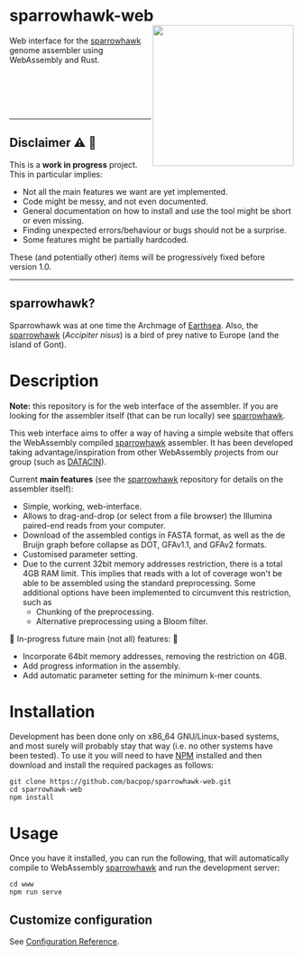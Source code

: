 # sparrowhawk-web <img src='sparrowhawk_logo.png' align="right" height="250" />
Web interface for the [sparrowhawk](https://github.com/bacpop/sparrowhawk) genome assembler using WebAssembly and Rust.


<br>
<br>
<br>
<br>


---
## Disclaimer :warning: :construction:
This is a **work in progress** project. This in particular implies:

- Not all the main features we want are yet implemented.
- Code might be messy, and not even documented.
- General documentation on how to install and use the tool might be short or even missing.
- Finding unexpected errors/behaviour or bugs should not be a surprise.
- Some features might be partially hardcoded.

These (and potentially other) items will be progressively fixed before version 1.0.

---


## sparrowhawk?
Sparrowhawk was at one time the Archmage of [Earthsea](https://en.wikipedia.org/wiki/Earthsea).
Also, the [sparrowhawk](https://en.wikipedia.org/wiki/Eurasian_sparrowhawk) (*Accipiter nisus*) is a bird of prey native to Europe (and the island of Gont).

# Description

**Note:** this repository is for the web interface of the assembler. If you are looking for the assembler itself (that can be run locally) see [sparrowhawk](https://github.com/bacpop/sparrowhawk).

This web interface aims to offer a way of having a simple website that offers the WebAssembly compiled [sparrowhawk](https://github.com/bacpop/sparrowhawk) assembler. It has been developed taking advantage/inspiration from other WebAssembly projects from our group (such as [DATACIN](https://github.com/bacpop/DATACIN)).

Current **main features** (see the [sparrowhawk](https://github.com/bacpop/sparrowhawk) repository for details on the assembler itself):
- Simple, working, web-interface.
- Allows to drag-and-drop (or select from a file browser) the Illumina paired-end reads from your computer.
- Download of the assembled contigs in FASTA format, as well as the de Bruijn graph before collapse as DOT, GFAv1.1, and GFAv2 formats.
- Customised parameter setting.
- Due to the current 32bit memory addresses restriction, there is a total 4GB RAM limit. This implies that reads with a lot of coverage won't be able to be assembled using the standard preprocessing. Some additional options have been implemented to circumvent this restriction, such as
    - Chunking of the preprocessing.
    - Alternative preprocessing using a Bloom filter.

:construction: In-progress future main (not all) features: :construction:
- Incorporate 64bit memory addresses, removing the restriction on 4GB.
- Add progress information in the assembly.
- Add automatic parameter setting for the minimum k-mer counts.


# Installation
Development has been done only on x86_64 GNU/Linux-based systems, and most surely will probably stay that way (i.e. no other systems have been tested). To use it you will need to have [NPM](https://docs.npmjs.com/downloading-and-installing-node-js-and-npm) installed and then download and install the required packages as follows:

```
git clone https://github.com/bacpop/sparrowhawk-web.git
cd sparrowhawk-web
npm install
```


# Usage
Once you have it installed, you can run the following, that will automatically compile to WebAssembly [sparrowhawk](https://github.com/bacpop/sparrowhawk) and run the development server:

```
cd www
npm run serve
```

## Customize configuration
See [Configuration Reference](https://cli.vuejs.org/config/).
